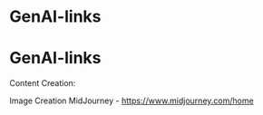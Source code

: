 # GenAI-links
# GenAI-links

Content Creation:


Image Creation
MidJourney - https://www.midjourney.com/home